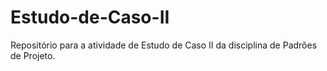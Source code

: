 # Estudo-de-Caso-II
Repositório para a atividade de Estudo de Caso II da disciplina de Padrões de Projeto.
